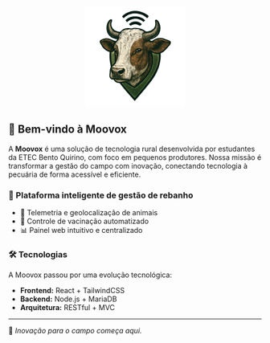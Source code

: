 <p align="center">
  <img src="assets/moovox.png" alt="Logo Moovox" width="200"/>
</p>

## 👋 Bem-vindo à Moovox

A **Moovox** é uma solução de tecnologia rural desenvolvida por estudantes da ETEC Bento Quirino, com foco em pequenos produtores. Nossa missão é transformar a gestão do campo com inovação, conectando tecnologia à pecuária de forma acessível e eficiente.

### 🐄 Plataforma inteligente de gestão de rebanho
- 📍 Telemetria e geolocalização de animais
- 💉 Controle de vacinação automatizado
- 📊 Painel web intuitivo e centralizado

### 🛠️ Tecnologias
A Moovox passou por uma evolução tecnológica:
- **Frontend:** React + TailwindCSS
- **Backend:** Node.js + MariaDB
- **Arquitetura:** RESTful + MVC

---

🌾 *Inovação para o campo começa aqui.*
